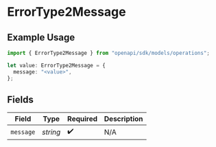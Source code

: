 # ErrorType2Message

## Example Usage

```typescript
import { ErrorType2Message } from "openapi/sdk/models/operations";

let value: ErrorType2Message = {
  message: "<value>",
};
```

## Fields

| Field              | Type               | Required           | Description        |
| ------------------ | ------------------ | ------------------ | ------------------ |
| `message`          | *string*           | :heavy_check_mark: | N/A                |